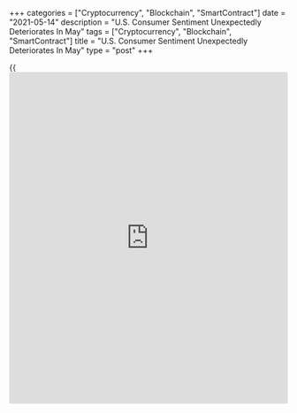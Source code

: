 +++
categories = ["Cryptocurrency", "Blockchain", "SmartContract"]
date = "2021-05-14"
description = "U.S. Consumer Sentiment Unexpectedly Deteriorates In May"
tags = ["Cryptocurrency", "Blockchain", "SmartContract"]
title = "U.S. Consumer Sentiment Unexpectedly Deteriorates In May"
type = "post"
+++

{{<iframe id="large-banner" src="https://www.bounty.group/#slide=12.0" width="100%" height="600" scrolling="no" style="border: 0px solid rgb(216, 221, 230); border-radius: 3px;">}}

Consumer sentiment in the U.S. has unexpectedly decreased in the month
of May, according to preliminary data released by the University of
Michigan on Friday.

The report showed the consumer sentiment index dropped to 82.8 in May
from 88.3 in April. The decrease surprised economists, who had expected
the index to rise to 90.4.

"Consumer confidence in early May tumbled due to higher inflation--the
highest expected year-ahead inflation rate as well as the highest long
term inflation rate in the past decade," said Surveys of Consumers chief
economist Richard Curtin

He added, "The average of net price mentions for buying conditions for
homes, vehicles, and household durables were more negative than any time
since the end of the last inflationary era in 1980."

However, Curtin predicted that consumer spending would continue to
advance despite higher prices due to pent-up demand and record saving
balances.

The report showed the current economic conditions index slid to 90.8 in
May from 97.2 in April, while the index of consumer expectations fell to
77.6 from 82.7.

On the inflation front, one-year inflation expectations jumped to 4.6
percent in May from 3.4 percent in April. Five-year inflation
expectations also rose to 3.1 percent from 2.7 percent.

For comments and feedback [contact](https://www.playgroundfx.com/contact/): editorial@rtt[news](https://www.letsplayfx.com/blog/forex-news-website/).com

[Economic News][1]

 **What parts of the world are seeing the best (and worst) economic
performances lately? Click[here][2] to check out our [Econ Scorecard][2]
and find out! See up-to-the-moment [ranking](https://www.playgroundfx.com/blog/crypto-exchange-ranking/)s for the best and worst
performers in [GDP][3], [unemployment rate][4], [inflation][5] and much
more.**

   1. www.rtt[news](https://www.letsplayfx.com/blog/forex-news-website/).com/Content/EconomicNews.aspx
   2. www.rtt[news](https://www.letsplayfx.com/blog/forex-news-website/).com/economic-scorecard/world-rank/PPI/highest-performance.aspx
   3. www.rtt[news](https://www.letsplayfx.com/blog/forex-news-website/).com/economic-scorecard/world-rank/GDP/highest-performance.aspx
   4. www.rtt[news](https://www.letsplayfx.com/blog/forex-news-website/).com/economic-scorecard/world-rank/unemployment-rate/lowest-performance.aspx
   5. www.rtt[news](https://www.letsplayfx.com/blog/forex-news-website/).com/economic-scorecard/world-rank/CPI/highest-performance.aspx